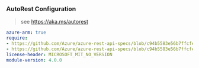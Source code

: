 ### AutoRest Configuration

> see https://aka.ms/autorest

``` yaml
azure-arm: true
require:
- https://github.com/Azure/azure-rest-api-specs/blob/c94b5583e56b7ffcfeaee8dbb9e09516c43fc324/specification/datafactory/resource-manager/readme.md
- https://github.com/Azure/azure-rest-api-specs/blob/c94b5583e56b7ffcfeaee8dbb9e09516c43fc324/specification/datafactory/resource-manager/readme.go.md
license-header: MICROSOFT_MIT_NO_VERSION
module-version: 4.0.0

```